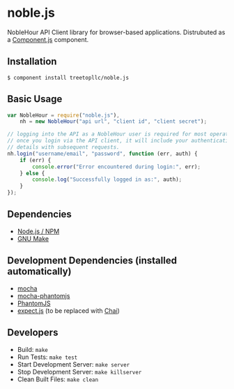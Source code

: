 # noble.js

NobleHour API Client library for browser-based applications. Distrubuted as a
[Component.js](https://github.com/component/component) component.

## Installation

    $ component install treetopllc/noble.js

## Basic Usage

````javascript
var NobleHour = require("noble.js"),
    nh = new NobleHour("api url", "client id", "client secret");

// logging into the API as a NobleHour user is required for most operations
// once you login via the API client, it will include your authentication
// details with subsequent requests.
nh.login("username/email", "password", function (err, auth) {
    if (err) {
        console.error("Error encountered during login:", err);
    } else {
        console.log("Successfully logged in as:", auth);
    }
});
````

## Dependencies

 * [Node.js / NPM](http://nodejs.org/)
 * [GNU Make](http://www.gnu.org/software/make/)

## Development Dependencies (installed automatically)

 * [mocha](http://visionmedia.github.io/mocha/)
 * [mocha-phantomjs](https://github.com/metaskills/mocha-phantomjs)
 * [PhantomJS](http://phantomjs.org/)
 * [expect.js](https://github.com/LearnBoost/expect.js) (to be replaced with [Chai](http://chaijs.com/))

## Developers

 * Build: `make`
 * Run Tests: `make test`
 * Start Development Server: `make server`
 * Stop Development Server: `make killserver`
 * Clean Built Files: `make clean`
